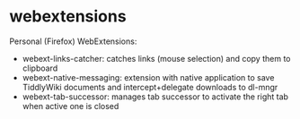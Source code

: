 # webextensions
Personal (Firefox) WebExtensions:
* webext-links-catcher: catches links (mouse selection) and copy them to clipboard
* webext-native-messaging: extension with native application to save TiddlyWiki documents and intercept+delegate downloads to dl-mngr
* webext-tab-successor: manages tab successor to activate the right tab when active one is closed
